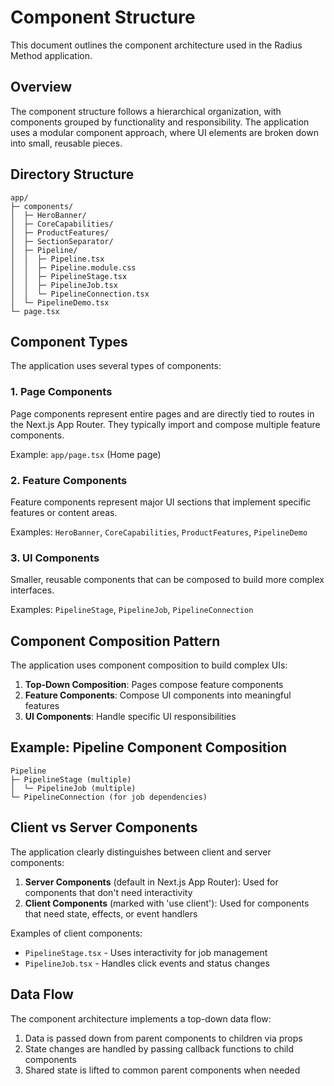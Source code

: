 # Component Structure

This document outlines the component architecture used in the Radius Method application.

## Overview

The component structure follows a hierarchical organization, with components grouped by functionality and responsibility. The application uses a modular component approach, where UI elements are broken down into small, reusable pieces.

## Directory Structure

```
app/
├─ components/
│  ├─ HeroBanner/
│  ├─ CoreCapabilities/
│  ├─ ProductFeatures/
│  ├─ SectionSeparator/
│  ├─ Pipeline/
│  │  ├─ Pipeline.tsx
│  │  ├─ Pipeline.module.css
│  │  ├─ PipelineStage.tsx
│  │  ├─ PipelineJob.tsx
│  │  └─ PipelineConnection.tsx
│  └─ PipelineDemo.tsx
└─ page.tsx
```

## Component Types

The application uses several types of components:

### 1. Page Components

Page components represent entire pages and are directly tied to routes in the Next.js App Router. They typically import and compose multiple feature components.

Example: `app/page.tsx` (Home page)

### 2. Feature Components

Feature components represent major UI sections that implement specific features or content areas.

Examples: `HeroBanner`, `CoreCapabilities`, `ProductFeatures`, `PipelineDemo`

### 3. UI Components

Smaller, reusable components that can be composed to build more complex interfaces.

Examples: `PipelineStage`, `PipelineJob`, `PipelineConnection`

## Component Composition Pattern

The application uses component composition to build complex UIs:

1. **Top-Down Composition**: Pages compose feature components
2. **Feature Components**: Compose UI components into meaningful features
3. **UI Components**: Handle specific UI responsibilities

## Example: Pipeline Component Composition

```
Pipeline
├─ PipelineStage (multiple)
│  └─ PipelineJob (multiple)
└─ PipelineConnection (for job dependencies)
```

## Client vs Server Components

The application clearly distinguishes between client and server components:

1. **Server Components** (default in Next.js App Router): Used for components that don't need interactivity
2. **Client Components** (marked with 'use client'): Used for components that need state, effects, or event handlers

Examples of client components:
- `PipelineStage.tsx` - Uses interactivity for job management
- `PipelineJob.tsx` - Handles click events and status changes

## Data Flow

The component architecture implements a top-down data flow:

1. Data is passed down from parent components to children via props
2. State changes are handled by passing callback functions to child components
3. Shared state is lifted to common parent components when needed 